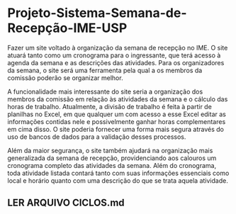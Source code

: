 # Projeto-Sistema-Semana-de-Recepção-IME-USP
Fazer um site voltado à organização da semana de recepção no IME. O site atuará tanto como um cronograma para o ingressante, que terá acesso à agenda da semana e as descrições das atividades. Para os organizadores da semana, o site será uma ferramenta pela qual a os membros da comissão poderão se organizar melhor.

A funcionalidade mais interessante do site seria a organização dos membros da comissão em relação às atividades da semana e o cálculo das horas de trabalho. Atualmente, a divisão de trabalho é feita à partir de planilhas no Excel, em que qualquer um com acesso a esse Excel editar as informações contidas nele e possivelmente ganhar horas complementares em cima disso. O site poderia fornecer uma forma mais segura através do uso de bancos de dados para a validação desses processos. 

Além da maior segurança, o site também ajudará na organização mais generalizada da semana de recepção, providenciando aos calouros um cronograma completo das atividades da semana. Além do cronograma, toda atividade listada contará tanto com suas informações essenciais como local e horário quanto com uma descrição do que se trata aquela atividade.

## LER ARQUIVO CICLOS.md ##
